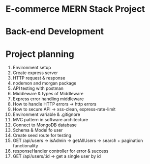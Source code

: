 # E-commerce MERN Stack Project
# Back-end Development

# Project planning
1. Environment setup
2. Create express server
3. HTTP request & response
4. nodemon and morgan package
5. API testing with postman
6. Middleware & types of Middleware
7. Express error handling middleware
8. How to handle HTTP errors -> http errors
9. How to secure API -> xss-clean, express-rate-limit
10. Environment variable & .gitignore
11. MVC pattern in software architecture
12. Connect to MongoDB database
13. Schema & Model fo user
14. Create seed route for testing
15. GET /api/users -> isAdmin -> getAllUsers -> search + pagination functionality
16. responseHandler controller for error & success
17. GET /api/users/:id -> get a single user by id